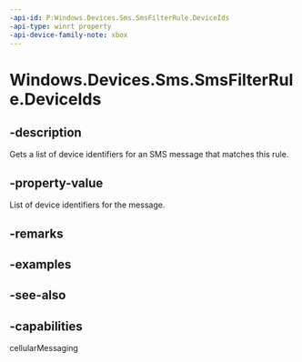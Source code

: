 ```yaml
---
-api-id: P:Windows.Devices.Sms.SmsFilterRule.DeviceIds
-api-type: winrt property
-api-device-family-note: xbox
---
```


<!-- Property syntax
public Windows.Foundation.Collections.IVector<string> DeviceIds { get; }
-->

# Windows.Devices.Sms.SmsFilterRule.DeviceIds

## -description
Gets a list of device identifiers for an SMS message that matches this rule.

## -property-value
List of device identifiers for the message.

## -remarks

## -examples

## -see-also


## -capabilities
cellularMessaging
